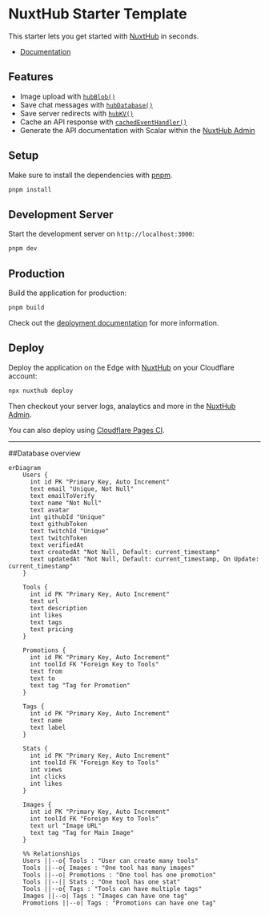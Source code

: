 # NuxtHub Starter Template

This starter lets you get started with [NuxtHub](https://hub.nuxt.com) in seconds.

- [Documentation](https://hub.nuxt.com)

## Features

- Image upload with [`hubBlob()`](http://hub.nuxt.com/docs/storage/blob)
- Save chat messages with [`hubDatabase()`](http://hub.nuxt.com/docs/storage/database)
- Save server redirects with [`hubKV()`](http://hub.nuxt.com/docs/storage/kv)
- Cache an API response with [`cachedEventHandler()`](https://hub.nuxt.com/docs/server/cache)
- Generate the API documentation with Scalar within the [NuxtHub Admin](https://admin.hub.nuxt.com)

## Setup

Make sure to install the dependencies with [pnpm](https://pnpm.io).

```bash
pnpm install
```

## Development Server

Start the development server on `http://localhost:3000`:

```bash
pnpm dev
```

## Production

Build the application for production:

```bash
pnpm build
```

Check out the [deployment documentation](https://hub.nuxt.com/docs/getting-started/deploy) for more information.

## Deploy

Deploy the application on the Edge with [NuxtHub](https://hub.nuxt.com) on your Cloudflare account:

```bash
npx nuxthub deploy
```

Then checkout your server logs, analaytics and more in the [NuxtHub Admin](https://admin.hub.nuxt.com).

You can also deploy using [Cloudflare Pages CI](https://hub.nuxt.com/docs/getting-started/deploy#cloudflare-pages-ci).



--- 

##Database  overview


```mermaid
erDiagram
    Users {
      int id PK "Primary Key, Auto Increment"
      text email "Unique, Not Null"
      text emailToVerify
      text name "Not Null"
      text avatar
      int githubId "Unique"
      text githubToken
      text twitchId "Unique"
      text twitchToken
      text verifiedAt
      text createdAt "Not Null, Default: current_timestamp"
      text updatedAt "Not Null, Default: current_timestamp, On Update: current_timestamp"
    }

    Tools {
      int id PK "Primary Key, Auto Increment"
      text url
      text description
      int likes
      text tags
      text pricing
    }

    Promotions {
      int id PK "Primary Key, Auto Increment"
      int toolId FK "Foreign Key to Tools"
      text from
      text to
      text tag "Tag for Promotion"
    }

    Tags {
      int id PK "Primary Key, Auto Increment"
      text name
      text label
    }

    Stats {
      int id PK "Primary Key, Auto Increment"
      int toolId FK "Foreign Key to Tools"
      int views
      int clicks
      int likes
    }

    Images {
      int id PK "Primary Key, Auto Increment"
      int toolId FK "Foreign Key to Tools"
      text url "Image URL"
      text tag "Tag for Main Image"
    }

    %% Relationships
    Users ||--o{ Tools : "User can create many tools"
    Tools ||--o{ Images : "One tool has many images"
    Tools ||--o| Promotions : "One tool has one promotion"
    Tools ||--|| Stats : "One tool has one stat"
    Tools ||--o{ Tags : "Tools can have multiple tags"
    Images ||--o| Tags : "Images can have one tag"
    Promotions ||--o| Tags : "Promotions can have one tag"

```
